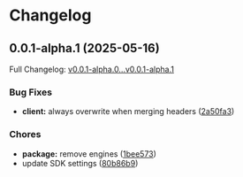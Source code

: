# Changelog

## 0.0.1-alpha.1 (2025-05-16)

Full Changelog: [v0.0.1-alpha.0...v0.0.1-alpha.1](https://github.com/cruzluna/sps-sdk/compare/v0.0.1-alpha.0...v0.0.1-alpha.1)

### Bug Fixes

* **client:** always overwrite when merging headers ([2a50fa3](https://github.com/cruzluna/sps-sdk/commit/2a50fa36c58a3fb02858f17cd55e767370a98fbf))


### Chores

* **package:** remove engines ([1bee573](https://github.com/cruzluna/sps-sdk/commit/1bee5736aa15ae0e74f84ca1a743c0069cd775da))
* update SDK settings ([80b86b9](https://github.com/cruzluna/sps-sdk/commit/80b86b97589c4bf3e2d35f0427cd539b6d6f2d04))
